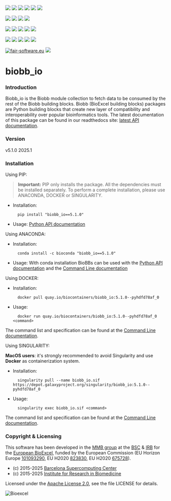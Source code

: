 [![](https://img.shields.io/github/v/tag/bioexcel/biobb_io?label=Version)](https://GitHub.com/bioexcel/biobb_io/tags/)
[![](https://img.shields.io/pypi/v/biobb-io.svg?label=Pypi)](https://pypi.python.org/pypi/biobb-io/)
[![](https://img.shields.io/conda/vn/bioconda/biobb_io?label=Conda)](https://anaconda.org/bioconda/biobb_io)
[![](https://img.shields.io/conda/dn/bioconda/biobb_io?label=Conda%20Downloads)](https://anaconda.org/bioconda/biobb_io)
[![](https://img.shields.io/badge/Docker-Quay.io-blue)](https://quay.io/repository/biocontainers/biobb_io?tab=tags)
[![](https://img.shields.io/badge/Singularity-GalaxyProject-blue)](https://depot.galaxyproject.org/singularity/biobb_io:5.1.0--pyhdfd78af_0)

[![](https://img.shields.io/badge/OS-Unix%20%7C%20MacOS-blue)](https://github.com/bioexcel/biobb_io)
[![](https://img.shields.io/pypi/pyversions/biobb-io.svg?label=Python%20Versions)](https://pypi.org/project/biobb-io/)
[![](https://img.shields.io/badge/License-Apache%202.0-blue.svg)](https://opensource.org/licenses/Apache-2.0)
[![](https://img.shields.io/badge/Open%20Source%3f-Yes!-blue)](https://github.com/bioexcel/biobb_io)

[![](https://readthedocs.org/projects/biobb-io/badge/?version=latest&label=Docs)](https://biobb-io.readthedocs.io/en/latest/?badge=latest)
[![](https://img.shields.io/website?down_message=Offline&label=Biobb%20Website&up_message=Online&url=https%3A%2F%2Fmmb.irbbarcelona.org%2Fbiobb%2F)](https://mmb.irbbarcelona.org/biobb/)
[![](https://img.shields.io/badge/Youtube-tutorials-blue?logo=youtube&logoColor=red)](https://www.youtube.com/@BioExcelCoE/search?query=biobb)
[![](https://zenodo.org/badge/DOI/10.1038/s41597-019-0177-4.svg)](https://doi.org/10.1038/s41597-019-0177-4)
[![](https://img.shields.io/endpoint?color=brightgreen&url=https%3A%2F%2Fapi.juleskreuer.eu%2Fcitation-badge.php%3Fshield%26doi%3D10.1038%2Fs41597-019-0177-4)](https://www.nature.com/articles/s41597-019-0177-4#citeas)

[![](https://docs.bioexcel.eu/biobb_io/junit/testsbadge.svg)](https://docs.bioexcel.eu/biobb_io/junit/report.html)
[![](https://docs.bioexcel.eu/biobb_io/coverage/coveragebadge.svg)](https://docs.bioexcel.eu/biobb_io/coverage/)
[![](https://docs.bioexcel.eu/biobb_io/flake8/flake8badge.svg)](https://docs.bioexcel.eu/biobb_io/flake8/)
[![](https://img.shields.io/github/last-commit/bioexcel/biobb_io?label=Last%20Commit)](https://github.com/bioexcel/biobb_io/commits/master)
[![](https://img.shields.io/github/issues/bioexcel/biobb_io.svg?color=brightgreen&label=Issues)](https://GitHub.com/bioexcel/biobb_io/issues/)

[![fair-software.eu](https://img.shields.io/badge/fair--software.eu-%E2%97%8F%20%20%E2%97%8F%20%20%E2%97%8F%20%20%E2%97%8F%20%20%E2%97%8F-green)](https://fair-software.eu)
[![](https://www.bestpractices.dev/projects/8847/badge)](https://www.bestpractices.dev/projects/8847)

[](https://bestpractices.coreinfrastructure.org/projects/8847/badge)

[//]: # (The previous line invisible link is for compatibility with the howfairis script https://github.com/fair-software/howfairis-github-action/tree/main wich uses the old bestpractices URL)

# biobb_io

### Introduction
Biobb_io is the Biobb module collection to fetch data to be consumed by the
rest of the Biobb building blocks.
Biobb (BioExcel building blocks) packages are Python building blocks that
create new layer of compatibility and interoperability over popular
bioinformatics tools.
The latest documentation of this package can be found in our readthedocs site:
[latest API documentation](http://biobb-io.readthedocs.io/en/latest/).

### Version
v5.1.0 2025.1

### Installation
Using PIP:

> **Important:** PIP only installs the package. All the dependencies must be installed separately. To perform a complete installation, please use ANACONDA, DOCKER or SINGULARITY.

* Installation:

        pip install "biobb_io==5.1.0"

* Usage: [Python API documentation](https://biobb-io.readthedocs.io/en/latest/modules.html)

Using ANACONDA:
* Installation:


        conda install -c bioconda "biobb_io==5.1.0"


* Usage: With conda installation BioBBs can be used with the [Python API documentation](https://biobb-io.readthedocs.io/en/latest/modules.html) and the [Command Line documentation](https://biobb-io.readthedocs.io/en/latest/command_line.html)

Using DOCKER:
* Installation:


        docker pull quay.io/biocontainers/biobb_io:5.1.0--pyhdfd78af_0

* Usage:


        docker run quay.io/biocontainers/biobb_io:5.1.0--pyhdfd78af_0 <command>


The command list and specification can be found at the [Command Line documentation](https://biobb-io.readthedocs.io/en/latest/command_line.html).

Using SINGULARITY:

**MacOS users**: it's strongly recommended to avoid Singularity and use **Docker** as containerization system.

* Installation:


        singularity pull --name biobb_io.sif https://depot.galaxyproject.org/singularity/biobb_io:5.1.0--pyhdfd78af_0


* Usage:


        singularity exec biobb_io.sif <command>



The command list and specification can be found at the [Command Line documentation](https://biobb-io.readthedocs.io/en/latest/command_line.html).

### Copyright & Licensing
This software has been developed in the [MMB group](http://mmb.irbbarcelona.org) at the [BSC](http://www.bsc.es/) & [IRB](https://www.irbbarcelona.org/) for the [European BioExcel](http://bioexcel.eu/), funded by the European Commission (EU Horizon Europe [101093290](https://cordis.europa.eu/project/id/101093290), EU H2020 [823830](http://cordis.europa.eu/projects/823830), EU H2020 [675728](http://cordis.europa.eu/projects/675728)).

* (c) 2015-2025 [Barcelona Supercomputing Center](https://www.bsc.es/)
* (c) 2015-2025 [Institute for Research in Biomedicine](https://www.irbbarcelona.org/)

Licensed under the
[Apache License 2.0](https://www.apache.org/licenses/LICENSE-2.0), see the file LICENSE for details.

![](https://bioexcel.eu/wp-content/uploads/2019/04/Bioexcell_logo_1080px_transp.png "Bioexcel")
